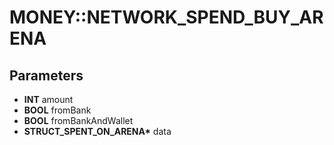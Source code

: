 # MONEY::NETWORK_SPEND_BUY_ARENA

## Parameters
* **INT** amount
* **BOOL** fromBank
* **BOOL** fromBankAndWallet
* **STRUCT_SPENT_ON_ARENA\*** data